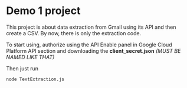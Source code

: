 
# Demo 1 project

This project is about data extraction from Gmail using its API and then create a CSV.
By now, there is only the extraction code.

To start using, authorize using the API Enable panel in Google Cloud Platform API section and downloading the **client_secret.json** *(MUST BE NAMED LIKE THAT)*

Then just run

    node TextExtraction.js
